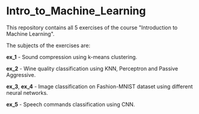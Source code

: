# Intro_to_Machine_Learning

This repository contains all 5 exercises of the course "Introduction to Machine Learning".

The subjects of the exercises are:

**ex_1** - Sound compression using k-means clustering.

**ex_2** - Wine quality classification using KNN, Perceptron and Passive Aggressive.

**ex_3**, **ex_4** - Image classification on Fashion-MNIST dataset using different neural networks.

**ex_5** - Speech commands classification using CNN.
